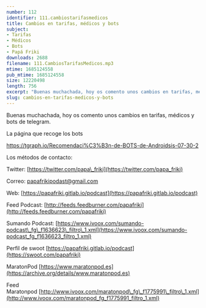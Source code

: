 ```yaml
---
number: 112
identifier: 111.cambiostarifasmedicos
title: Cambios en tarifas, médicos y bots
subject:
- Tarifas
- Médicos
- Bots
- Papá Friki
downloads: 2688
filename: 111.CambiosTarifasMedicos.mp3
mtime: 1685124558
pub_mtime: 1685124558
size: 12220498
length: 756
excerpt: "Buenas muchachada, hoy os comento unos cambios en tarifas, médicos y bots de telegram.\n\nLa página que recoge los bots\n\nhttps://tgraph.io/Recomendaci%C3%B3n-de-BOTS-de-Androidsis-07-30-2  \n\nLos métodos de contacto:  \n\nTwitter: [https://twitter.com/papa\\_friki](https://twitter.com/papa_friki)\n\nCorreo: [papafrikipodast@gmail.com](https://archive.org/details/papafrikipodast@gmail.com)\n\nWeb: [https://papafriki.gitlab.io/podcast](https://papafriki.gitlab.io/podcast)\n\nFeed Podcast: [http://feeds.feedburner.com/papafriki](http://feeds.feedburner.com/papafriki)\n\nSumando Podcast: [https://www.ivoox.com/sumando-podcast\\_fg\\_f1636623\\_filtro\\_1.xml](https://www.ivoox.com/sumando-podcast_fg_f1636623_filtro_1.xml)\n\nPerfil de swoot [https://papafriki.gitlab.io/podcast](https://swoot.com/papafriki)\n\nMaratonPod [https://www.maratonpod.es](https://archive.org/details/www.maratonpod.es)\n\nFeed Maratonpod [http://www.ivoox.com/maratonpod\\_fg\\_f1775991\\_filtro\\_1.xml](http://www.ivoox.com/maratonpod_fg_f1775991_filtro_1.xml)"
slug: cambios-en-tarifas-medicos-y-bots
---
```

Buenas muchachada, hoy os comento unos cambios en tarifas, médicos y bots de telegram.

La página que recoge los bots

https://tgraph.io/Recomendaci%C3%B3n-de-BOTS-de-Androidsis-07-30-2

Los métodos de contacto:

Twitter: [https://twitter.com/papa\_friki](https://twitter.com/papa_friki)

Correo: [papafrikipodast@gmail.com](https://archive.org/details/papafrikipodast@gmail.com)

Web: [https://papafriki.gitlab.io/podcast](https://papafriki.gitlab.io/podcast)

Feed Podcast: [http://feeds.feedburner.com/papafriki](http://feeds.feedburner.com/papafriki)

Sumando Podcast: [https://www.ivoox.com/sumando-podcast\_fg\_f1636623\_filtro\_1.xml](https://www.ivoox.com/sumando-podcast_fg_f1636623_filtro_1.xml)

Perfil de swoot [https://papafriki.gitlab.io/podcast](https://swoot.com/papafriki)

MaratonPod [https://www.maratonpod.es](https://archive.org/details/www.maratonpod.es)

Feed Maratonpod [http://www.ivoox.com/maratonpod\_fg\_f1775991\_filtro\_1.xml](http://www.ivoox.com/maratonpod_fg_f1775991_filtro_1.xml)